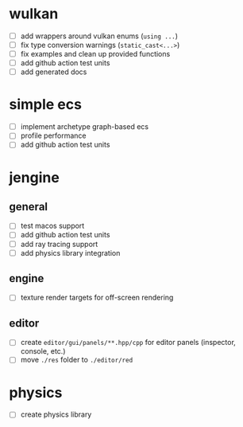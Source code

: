 # wulkan
- [ ] add wrappers around vulkan enums (`using ...`)
- [ ] fix type conversion warnings (`static_cast<...>`)
- [ ] fix examples and clean up provided functions
- [ ] add github action test units
- [ ] add generated docs

# simple ecs
- [ ] implement archetype graph-based ecs
- [ ] profile performance
- [ ] add github action test units

# jengine
## general
- [ ] test macos support
- [ ] add github action test units
- [ ] add ray tracing support
- [ ] add physics library integration

## engine
- [ ] texture render targets for off-screen rendering

## editor
- [ ] create `editor/gui/panels/**.hpp/cpp` for editor panels (inspector, console, etc.)
- [ ] move `./res` folder to `./editor/red`

# physics
- [ ] create physics library

